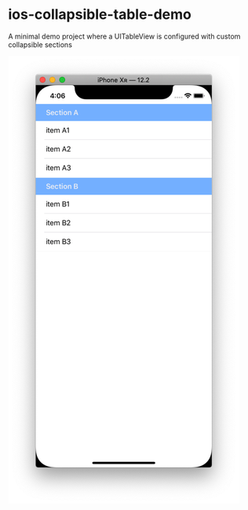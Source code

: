 # ios-collapsible-table-demo
A minimal demo project where a UITableView is configured with custom collapsible sections

![Screenshot](./screenshot.png)